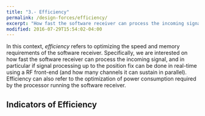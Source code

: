 ```yaml
---
title: "3.- Efficiency"
permalink: /design-forces/efficiency/
excerpt: "How fast the software receiver can process the incoming signal, and in particular how many channels it can sustain in parallel."
modified: 2016-07-29T15:54:02-04:00
---
```


In this context, _efficiency_ refers to optimizing the speed and memory requirements of the software receiver. Specifically, we are interested on how fast the software receiver can process the incoming signal, and in particular if signal processing up to the position fix can be done in real-time using a RF front-end (and how many channels it can sustain in parallel). Efficiency can also refer to the optimization of power consumption required by the processor running the software receiver.


## Indicators of Efficiency
